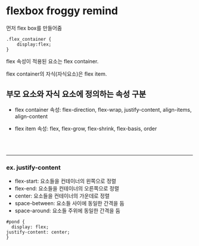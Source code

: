 flexbox froggy remind
====
먼저 flex box를 만들어줌
```
.flex_container {
    display:flex;
}

```
flex 속성이 적용된 요소는 flex container.

 flex container의 자식(자식요소)은 flex item.

 부모 요소와 자식 요소에 정의하는 속성 구분
----

- flex container 속성: flex-direction, flex-wrap, justify-content, align-items, align-content

- flex item 속성: flex, flex-grow, flex-shrink, flex-basis, order

<br>
<br>

-----


<h3> ex. justify-content</h3>

- flex-start: 요소들을 컨테이너의 왼쪽으로 정렬
- flex-end: 요소들을 컨테이너의 오른쪽으로 정렬
- center: 요소들을 컨테이너의 가운데로 정렬
- space-between: 요소들 사이에 동일한 간격을 둠
- space-around: 요소들 주위에 동일한 간격을 둠 

```
#pond {
  display: flex;
justify-content: center;
}
```
